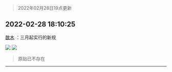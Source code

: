 > 2022年02月28日19点更新
<link rel="stylesheet" href="https://cdn.jsdelivr.net/gh/taotie6/sampleJSON@main/css/photo_show.css">
<meta name="referrer" content="no-referrer" />


 ## 2022-02-28 18:10:25 

 [㪚木](https://www.coolapk.com/feed/33890680?shareKey=NzY0Mzg2MTQxYjkwNjIxY2FhODU~) ：三月起实行的新规 

<div class="album">
<img class="img-item" src="http://image.coolapk.com/feed/2022/0228/18/1081091_0d47c3f5_3023_8509_582@690x3246.jpeg" />
<img class="img-item" src="http://image.coolapk.com/feed/2022/0228/18/1081091_baeb7a6a_3023_8518_867@690x3376.jpeg" />
</div>

> 原贴已不存在 

 ------- 

